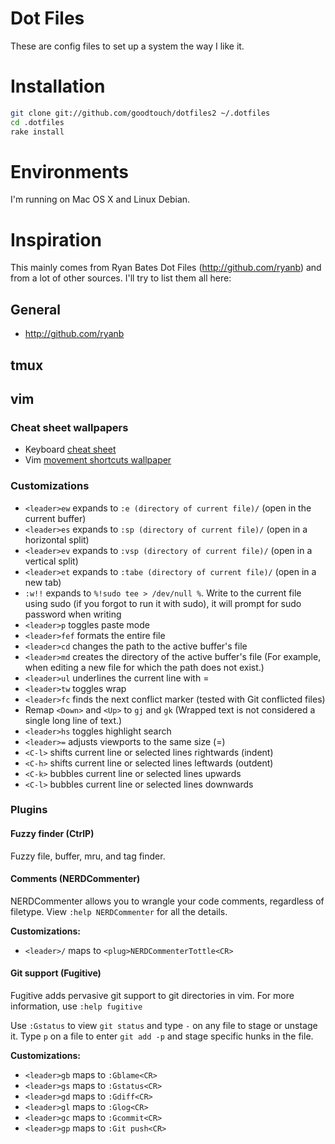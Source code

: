 # Dot Files

These are config files to set up a system the way I like it.

# Installation

``` bash
git clone git://github.com/goodtouch/dotfiles2 ~/.dotfiles
cd .dotfiles
rake install
```

# Environments

I'm running on Mac OS X and Linux Debian.

# Inspiration

This mainly comes from Ryan Bates Dot Files (http://github.com/ryanb) and from a lot of other sources.
I'll try to list them all here:

## General

- http://github.com/ryanb

## tmux

## vim

### Cheat sheet wallpapers

- Keyboard [cheat sheet](http://walking-without-crutches.heroku.com/image/images/vi-vim-cheat-sheet.png)
- Vim [movement shortcuts wallpaper](http://naleid.com/blog/2010/10/04/vim-movement-shortcuts-wallpaper/)

### Customizations

- `<leader>ew` expands to `:e (directory of current file)/` (open in the current buffer)
- `<leader>es` expands to `:sp (directory of current file)/` (open in a horizontal split)
- `<leader>ev` expands to `:vsp (directory of current file)/` (open in a vertical split)
- `<leader>et` expands to `:tabe (directory of current file)/` (open in a new tab)
- `:w!!` expands to `%!sudo tee > /dev/null %`. Write to the current file using sudo (if you forgot to run it with sudo), it will prompt for sudo password when writing
- `<leader>p` toggles paste mode
- `<leader>fef` formats the entire file
- `<leader>cd` changes the path to the active buffer's file
- `<leader>md` creates the directory of the active buffer's file (For example, when editing a new file for which the path does not exist.)
- `<leader>ul` underlines the current line with =
- `<leader>tw` toggles wrap
- `<leader>fc` finds the next conflict marker (tested with Git conflicted files)
- Remap `<Down>` and `<Up>` to `gj` and `gk` (Wrapped text is not considered a single long line of text.)
- `<leader>hs` toggles highlight search
- `<leader>=` adjusts viewports to the same size (<C-w>=)
- `<C-l>` shifts current line or selected lines rightwards (indent)
- `<C-h>` shifts current line or selected lines leftwards (outdent)
- `<C-k>` bubbles current line or selected lines upwards
- `<C-l>` bubbles current line or selected lines downwards

### Plugins

#### Fuzzy finder (CtrlP)

Fuzzy file, buffer, mru, and tag finder.

#### Comments (NERDCommenter)

NERDCommenter allows you to wrangle your code comments, regardless of filetype. View `:help NERDCommenter` for all the details.

**Customizations:**

- `<leader>/` maps to `<plug>NERDCommenterTottle<CR>`

#### Git support (Fugitive)

Fugitive adds pervasive git support to git directories in vim. For more information, use `:help fugitive`

Use `:Gstatus` to view `git status` and type `-` on any file to stage or unstage it.
Type `p` on a file to enter `git add -p` and stage specific hunks in the file.

**Customizations:**

- `<leader>gb` maps to `:Gblame<CR>`
- `<leader>gs` maps to `:Gstatus<CR>`
- `<leader>gd` maps to `:Gdiff<CR>`
- `<leader>gl` maps to `:Glog<CR>`
- `<leader>gc` maps to `:Gcommit<CR>`
- `<leader>gp` maps to `:Git push<CR>`



